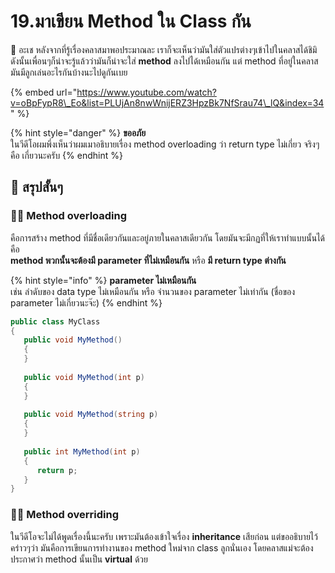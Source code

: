 # 19.มาเขียน Method ใน Class กัน

💬 อะเช หลังจากที่รู้เรื่องคลาสมาพอประมาณละ เราก็จะเห็นว่ามันใส่ตัวแปรต่างๆเข้าไปในคลาสได้ชิมิ ดังนั้นเพื่อนๆก็น่าจะรู้แล้วว่ามันก็น่าจะใส่ **method** ลงไปได้เหมือนกัน แต่ method ที่อยู่ในคลาสมันมีลูกเล่นอะไรกันบ้างนะไปดูกันเบย

{% embed url="https://www.youtube.com/watch?v=oBpFypR8\_Eo&list=PLUjAn8nwWnijERZ3HpzBk7NfSrau74\_lQ&index=34" %}

{% hint style="danger" %}
**ขออภัย**  
ในวีดีโอผมพึ่งเห็นว่าผมเมาอธิบายเรื่อง method overloading ว่า return type ไม่เกี่ยว จริงๆคือ เกี่ยวนะครับ
{% endhint %}

## 🎯 สรุปสั้นๆ

### 👨‍🚀 Method overloading

คือการสร้าง method ที่มีชื่อเดียวกันและอยู่ภายในคลาสเดียวกัน โดยมันจะมีกฏที่ให้เราทำแบบนั้นได้คือ  
**method พวกนั้นจะต้องมี parameter ที่ไม่เหมือนกัน** หรือ **มี return type ต่างกัน**

{% hint style="info" %}
**parameter ไม่เหมือนกัน**  
เช่น ลำดับของ data type ไม่เหมือนกัน หรือ จำนวนของ parameter ไม่เท่ากัน \(ชื่อของ parameter ไม่เกี่ยวนะจ๊ะ\)
{% endhint %}

```csharp
public class MyClass
{
   public void MyMethod()
   {
   }
   
   public void MyMethod(int p)
   {
   }
   
   public void MyMethod(string p)
   {
   }
   
   public int MyMethod(int p)
   {
      return p;
   }
}
```

### 👨‍🚀 Method overriding

ในวีดีโอจะไม่ได้พูดเรื่องนี้นะครับ เพราะมันต้องเข้าใจเรื่อง **inheritance** เสียก่อน แต่ขออธิบายไว้คร่าวๆว่า มันคือการเขียนการทำงานของ method ใหม่จาก class ลูกนั่นเอง โดยคลาสแม่จะต้องประกาศว่า method นั้นเป็น **virtual** ด้วย

